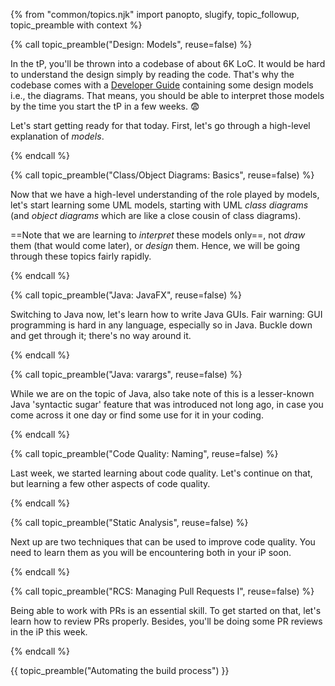 {% from "common/topics.njk" import panopto, slugify, topic_followup, topic_preamble with context %}


{% call topic_preamble("Design: Models", reuse=false) %}

In the tP, you'll be thrown into a codebase of about 6K <tooltip content="Lines of Code">LoC</tooltip>. It would be hard to understand the design simply by reading the code. That's why the codebase comes with a [Developer Guide](https://se-education.org/addressbook-level3/DeveloperGuide.html) containing some design models i.e., the diagrams. That means, you should be able to interpret those models by the time you start the tP in a few weeks. :fearful:

Let's start getting ready for that today. First, let's go through a high-level explanation of _models_.

{% endcall %}
<!-- ---------------------------------------------------------------------------- -->
{% call topic_preamble("Class/Object Diagrams: Basics", reuse=false) %}

Now that we have a high-level understanding of the role played by models, let's start learning some UML models, starting with UML _class diagrams_ (and _object diagrams_ which are like a close cousin of class diagrams).

==Note that we are learning to _interpret_ these models only==, not _draw_ them (that would come later), or _design_ them. Hence, we will be going through these topics fairly rapidly.

{% endcall %}
<!-- ---------------------------------------------------------------------------- -->
{% call topic_preamble("Java: JavaFX", reuse=false) %}

Switching to Java now, let's learn how to write Java GUIs. Fair warning: GUI programming is hard in any language, especially so in Java. Buckle down and get through it; there's no way around it.

{% endcall %}
<!-- ---------------------------------------------------------------------------- -->
{% call topic_preamble("Java: varargs", reuse=false) %}

While we are on the topic of Java, also take note of this is a lesser-known Java 'syntactic sugar' feature that was introduced not long ago, in case you come across it one day or find some use for it in your coding.

{% endcall %}
<!-- ---------------------------------------------------------------------------- -->
{% call topic_preamble("Code Quality: Naming", reuse=false) %}

Last week, we started learning about code quality. Let's continue on that, but learning a few other aspects of code quality.

{% endcall %}
<!-- ---------------------------------------------------------------------------- -->
{% call topic_preamble("Static Analysis", reuse=false) %}

Next up are two techniques that can be used to improve code quality. You need to learn them as you will be encountering both in your iP soon.

{% endcall %}
<!-- ---------------------------------------------------------------------------- -->
{% call topic_preamble("RCS: Managing Pull Requests I", reuse=false) %}

Being able to work with PRs is an essential skill. To get started on that, let's learn how to review PRs properly. Besides, you'll be doing some PR reviews in the iP this week.

{% endcall %}
<!-- ---------------------------------------------------------------------------- -->
{{ topic_preamble("Automating the build process") }}
<!-- ---------------------------------------------------------------------------- -->
